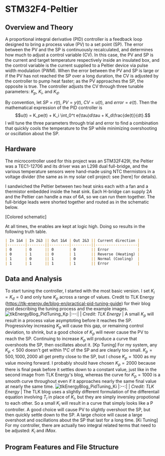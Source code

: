# STM32F4-Peltier
## Overview and Theory
A proportional integral derivative (PID) controller is a feedback loop designed to bring a process value (PV) to a set point (SP). The error between the PV and the SP is continuously recalculated, and determines how much to adjust a control variable (CV). In this case, the PV and SP is the current and target temperature respectively inside an insulated box, and the control variable is the current supplied to a Peltier device via pulse width modulation (PWM). When the error between the PV and SP is large or if the PV has not reached the SP over a long duration, the CV is adjusted by the controller to pump heat faster; as the PV approaches the SP, the opposite is true. The controller adjusts the CV through three tunable parameters: $K_p,$ $K_i,$ and $K_d.$

By convention, let $SP=r(t),$ $PV=y(t),$ $CV=u(t),$ and $error=e(t).$ Then the mathematical expression of the PID controller is 
$$u(t) = K_pe(t) + K_i \int_0^t e(\tau)d\tau + K_d\frac{de(t)}{dt}.$$
I will tune the three parameters through trial and error to find a combination that quickly cools the temperature to the SP while minimizing overshooting or oscillation about the SP.  

## Hardware

The microcontroller used for this project was an STM32F429I, the Peltier was a TEC1-12706 and its driver was an L298 dual full-bridge, and the various temperature sensors were hand-made using NTC thermistors in a voltage divider (the same as in my solar cell project: see [here] for details). 

I sandwiched the Peltier between two heat sinks each with a fan and a thermistor embedded inside the heat sink. Each H-bridge can supply $2A$ and the Peltier can handle a max of $6A,$ so we can run them together. The full-bridge leads were shorted together and routed as in the schematic below.

[Colored schematic]

At all times, the enables are kept at logic high. Doing so results in the following truth table.
```markdown
| In 1&4 | In 2&3 || Out 1&4 | Out 2&3 || Current direction |
|--------|--------||---------|---------||-------------------|
| 0      | 0      || 0       | 0       || Error             |
| 0      | 1      || 0       | 1       || Reverse (Heating) |
| 1      | 0      || 1       | 0       || Normal (Cooling)  |
| 1      | 1      || 1       | 1       || Error             |
```


## Data and Analysis
To start tuning the controller, I started with the most basic version. I set $K_i=K_d=0$ and only tune $K_p$ across a range of values. Credit to TLK Energy (https://tlk-energy.de/blog-en/practical-pid-tuning-guide) for their blog post describing the tuning process and the example images. 
![tlkEnergyBlog_PidTuning_Kp](https://github.com/user-attachments/assets/3d3d9f83-87d2-4914-9a59-c5852d74fdc2)
|:--:| 
| *Credit: TLK Energy* |
A small $K_p$ will result in a process value asymptoting before it reaches the SP. Progressivley increasing $K_p$ will cause this gap, or remaining control deviation, to shrink, but a good choice of $K_p$ will never cause the PV to reach the SP. Continuing to increase $K_p$ will produce a curve that overshoots the SP, then oscillates about it. 
[Kp Tuning]
For my system, any $K_p<500$ doesn't get within $1°C$ of the SP and are clearly too small. $K_p = 500, 1000, 2000$ all get pretty close to the SP, but I chose $K_p = 1000$ as my value moving forward. I probably should have chosen $K_p = 2000$ because there is final peak before it settles down to a constant value, just like in the second image from TLK Energy's blog, whereas the curve for $K_p = 1000$ is a smooth curve throughout even if it approaches nearly the same final value at nearly the same time. 
![tlkEnergyBlog_PidTuning_Ki](https://github.com/user-attachments/assets/36ba07ea-01c4-430e-803e-d1f5588b7e9b)
|:--:| 
| *Credit: TLK Energy* |
The TLK blog uses a slightly different formulation of the differentail equation involving $T_I$ in place of $K_i$, but they are simply inversley propotional to each other. So a small $K_i$ will result in a curve that simply looks like a P controller. A good choice will cause PV to slightly overshoot the SP, but then quickly settle down to the SP. A large choice will cause a large overshoot and oscillations about the SP that last for a long time.
[Ki Tuning]
For my controller, there are actually two integral related terms that need to be adjusted: $K_i$ and $IMax.$ 

## Program Features and File Structure
